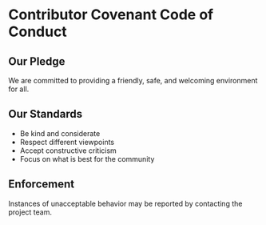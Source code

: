 # Contributor Covenant Code of Conduct

## Our Pledge

We are committed to providing a friendly, safe, and welcoming environment for all.

## Our Standards

- Be kind and considerate
- Respect different viewpoints
- Accept constructive criticism
- Focus on what is best for the community

## Enforcement

Instances of unacceptable behavior may be reported by contacting the project team.
